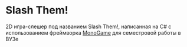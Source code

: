 # Slash Them!
2D игра-слешер под названием Slash Them!, написанная на C# c использованием фреймворка [MonoGame](https://www.monogame.net/ "Перейти на сайт фреймворка") для семестровой работы в ВУЗе
